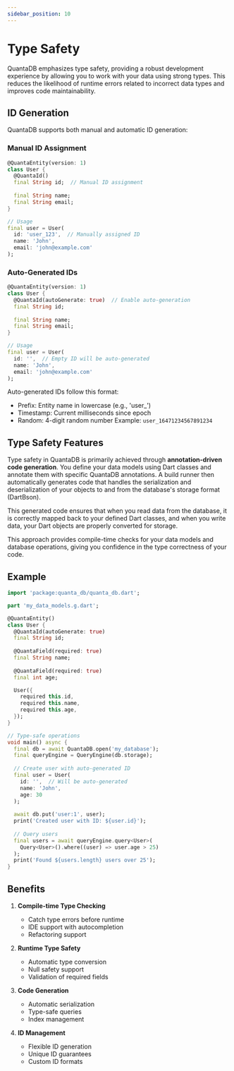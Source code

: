 ```yaml
---
sidebar_position: 10
---
```


# Type Safety

QuantaDB emphasizes type safety, providing a robust development experience by allowing you to work with your data using strong types. This reduces the likelihood of runtime errors related to incorrect data types and improves code maintainability.

## ID Generation

QuantaDB supports both manual and automatic ID generation:

### Manual ID Assignment

```dart
@QuantaEntity(version: 1)
class User {
  @QuantaId()
  final String id;  // Manual ID assignment
  
  final String name;
  final String email;
}

// Usage
final user = User(
  id: 'user_123',  // Manually assigned ID
  name: 'John',
  email: 'john@example.com'
);
```

### Auto-Generated IDs

```dart
@QuantaEntity(version: 1)
class User {
  @QuantaId(autoGenerate: true)  // Enable auto-generation
  final String id;
  
  final String name;
  final String email;
}

// Usage
final user = User(
  id: '',  // Empty ID will be auto-generated
  name: 'John',
  email: 'john@example.com'
);
```

Auto-generated IDs follow this format:
- Prefix: Entity name in lowercase (e.g., 'user_')
- Timestamp: Current milliseconds since epoch
- Random: 4-digit random number
Example: `user_16471234567891234`

## Type Safety Features

Type safety in QuantaDB is primarily achieved through **annotation-driven code generation**. You define your data models using Dart classes and annotate them with specific QuantaDB annotations. A build runner then automatically generates code that handles the serialization and deserialization of your objects to and from the database's storage format (DartBson).

This generated code ensures that when you read data from the database, it is correctly mapped back to your defined Dart classes, and when you write data, your Dart objects are properly converted for storage.

This approach provides compile-time checks for your data models and database operations, giving you confidence in the type correctness of your code.

## Example

```dart
import 'package:quanta_db/quanta_db.dart';

part 'my_data_models.g.dart';

@QuantaEntity()
class User {
  @QuantaId(autoGenerate: true)
  final String id;
  
  @QuantaField(required: true)
  final String name;
  
  @QuantaField(required: true)
  final int age;

  User({
    required this.id,
    required this.name,
    required this.age,
  });
}

// Type-safe operations
void main() async {
  final db = await QuantaDB.open('my_database');
  final queryEngine = QueryEngine(db.storage);
  
  // Create user with auto-generated ID
  final user = User(
    id: '',  // Will be auto-generated
    name: 'John',
    age: 30
  );
  
  await db.put('user:1', user);
  print('Created user with ID: ${user.id}');
  
  // Query users
  final users = await queryEngine.query<User>(
    Query<User>().where((user) => user.age > 25)
  );
  print('Found ${users.length} users over 25');
}
```

## Benefits

1. **Compile-time Type Checking**
   - Catch type errors before runtime
   - IDE support with autocompletion
   - Refactoring support

2. **Runtime Type Safety**
   - Automatic type conversion
   - Null safety support
   - Validation of required fields

3. **Code Generation**
   - Automatic serialization
   - Type-safe queries
   - Index management

4. **ID Management**
   - Flexible ID generation
   - Unique ID guarantees
   - Custom ID formats
 